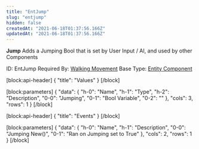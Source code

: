 ```yaml
---
title: "EntJump"
slug: "entjump"
hidden: false
createdAt: "2021-06-18T01:37:56.166Z"
updatedAt: "2021-06-18T01:37:56.166Z"
---
```

**Jump**
Adds a Jumping Bool that is set by User Input / AI, and used by other Components

ID: EntJump
Required By: [Walking Movement](doc:entwalkingmovement)
Base Type: [Entity Component](doc:componententity)

[block:api-header]
{
  "title": "Values"
}
[/block]

[block:parameters]
{
  "data": {
    "h-0": "Name",
    "h-1": "Type",
    "h-2": "Description",
    "0-0": "Jumping",
    "0-1": "Bool Variable",
    "0-2": ""
  },
  "cols": 3,
  "rows": 1
}
[/block]

[block:api-header]
{
  "title": "Events"
}
[/block]

[block:parameters]
{
  "data": {
    "h-0": "Name",
    "h-1": "Description",
    "0-0": "Jumping New()",
    "0-1": "Ran on Jumping set to True"
  },
  "cols": 2,
  "rows": 1
}
[/block]